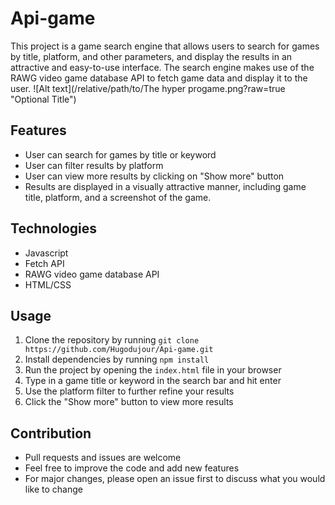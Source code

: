 # Api-game

This project is a game search engine that allows users to search for games by title, platform, and other parameters, and display the results in an attractive and easy-to-use interface. The search engine makes use of the RAWG video game database API to fetch game data and display it to the user.
![Alt text](/relative/path/to/The hyper progame.png?raw=true "Optional Title")

## Features

- User can search for games by title or keyword
- User can filter results by platform
- User can view more results by clicking on "Show more" button
- Results are displayed in a visually attractive manner, including game title, platform, and a screenshot of the game.

## Technologies

- Javascript
- Fetch API
- RAWG video game database API
- HTML/CSS

## Usage

1. Clone the repository by running  `git clone https://github.com/Hugodujour/Api-game.git`
2. Install dependencies by running `npm install`
3. Run the project by opening the `index.html` file in your browser
4. Type in a game title or keyword in the search bar and hit enter
5. Use the platform filter to further refine your results
6. Click the "Show more" button to view more results

## Contribution

- Pull requests and issues are welcome
- Feel free to improve the code and add new features
- For major changes, please open an issue first to discuss what you would like to change
